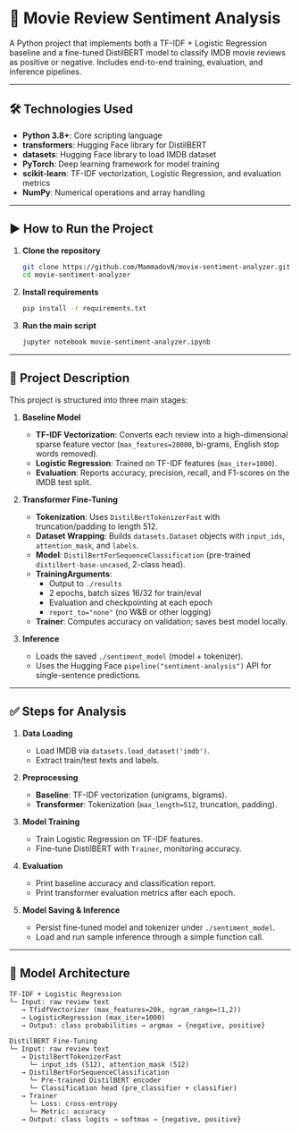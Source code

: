 # 🎥 Movie Review Sentiment Analysis

A Python project that implements both a TF-IDF + Logistic Regression baseline and a fine-tuned DistilBERT model to classify IMDB movie reviews as positive or negative. Includes end-to-end training, evaluation, and inference pipelines.

---

## 🛠 Technologies Used

- **Python 3.8+**: Core scripting language  
- **transformers**: Hugging Face library for DistilBERT  
- **datasets**: Hugging Face library to load IMDB dataset  
- **PyTorch**: Deep learning framework for model training  
- **scikit-learn**: TF-IDF vectorization, Logistic Regression, and evaluation metrics  
- **NumPy**: Numerical operations and array handling  

---

## ▶️ How to Run the Project

1. **Clone the repository**  
   ```bash
   git clone https://github.com/MammadovN/movie-sentiment-analyzer.git
   cd movie-sentiment-analyzer
2. **Install requirements**
   ```bash
   pip install -r requirements.txt
3. **Run the main script**
   ```bash
   jupyter notebook movie-sentiment-analyzer.ipynb

---

## 📂 Project Description

This project is structured into three main stages:

1. **Baseline Model**
   - **TF-IDF Vectorization**: Converts each review into a high-dimensional sparse feature vector (`max_features=20000`, bi-grams, English stop words removed).  
   - **Logistic Regression**: Trained on TF-IDF features (`max_iter=1000`).  
   - **Evaluation**: Reports accuracy, precision, recall, and F1-scores on the IMDB test split.  

2. **Transformer Fine-Tuning**
   - **Tokenization**: Uses `DistilBertTokenizerFast` with truncation/padding to length 512.  
   - **Dataset Wrapping**: Builds `datasets.Dataset` objects with `input_ids`, `attention_mask`, and `labels`.  
   - **Model**: `DistilBertForSequenceClassification` (pre-trained `distilbert-base-uncased`, 2-class head).  
   - **TrainingArguments**:  
     - Output to `./results`  
     - 2 epochs, batch sizes 16/32 for train/eval  
     - Evaluation and checkpointing at each epoch  
     - `report_to="none"` (no W&B or other logging)  
   - **Trainer**: Computes accuracy on validation; saves best model locally.  

3. **Inference**
   - Loads the saved `./sentiment_model` (model + tokenizer).  
   - Uses the Hugging Face `pipeline("sentiment-analysis")` API for single-sentence predictions.  

---

## ✅ Steps for Analysis

1. **Data Loading**  
   - Load IMDB via `datasets.load_dataset('imdb')`.  
   - Extract train/test texts and labels.  

2. **Preprocessing**  
   - **Baseline**: TF-IDF vectorization (unigrams, bigrams).  
   - **Transformer**: Tokenization (`max_length=512`, truncation, padding).  

3. **Model Training**  
   - Train Logistic Regression on TF-IDF features.  
   - Fine-tune DistilBERT with `Trainer`, monitoring accuracy.  

4. **Evaluation**  
   - Print baseline accuracy and classification report.  
   - Print transformer evaluation metrics after each epoch.  

5. **Model Saving & Inference**  
   - Persist fine-tuned model and tokenizer under `./sentiment_model`.  
   - Load and run sample inference through a simple function call.  

---

## 🧠 Model Architecture

```text
TF-IDF + Logistic Regression
└─ Input: raw review text
   → TfidfVectorizer (max_features=20k, ngram_range=(1,2))
   → LogisticRegression (max_iter=1000)
   → Output: class probabilities → argmax → {negative, positive}

DistilBERT Fine-Tuning
└─ Input: raw review text
   → DistilBertTokenizerFast
     └─ input_ids (512), attention_mask (512)
   → DistilBertForSequenceClassification
     └─ Pre-trained DistilBERT encoder
     └─ Classification head (pre_classifier + classifier)
   → Trainer
     └─ Loss: cross-entropy
     └─ Metric: accuracy
   → Output: class logits → softmax → {negative, positive}
